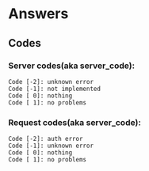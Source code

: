 # Answers

## Codes
### Server codes(aka server_code):
```
Code [-2]: unknown error
Code [-1]: not implemented
Code [ 0]: nothing
Code [ 1]: no problems
```
### Request codes(aka server_code):
```
Code [-2]: auth error
Code [-1]: unknown error
Code [ 0]: nothing
Code [ 1]: no problems
```